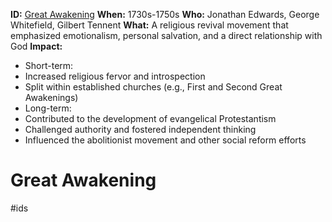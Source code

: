 **ID:** [Great Awakening](./../great-awakening/)
**When:** 1730s-1750s
**Who:** Jonathan Edwards, George Whitefield, Gilbert Tennent
**What:** A religious revival movement that emphasized emotionalism, personal salvation, and a direct relationship with God
**Impact:**
* Short-term:
 * Increased religious fervor and introspection
 * Split within established churches (e.g., First and Second Great Awakenings)
* Long-term:
 * Contributed to the development of evangelical Protestantism
 * Challenged authority and fostered independent thinking
 * Influenced the abolitionist movement and other social reform efforts
# Great Awakening 
#ids